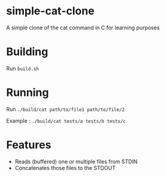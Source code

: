 # simple-cat-clone
A simple clone of the cat command in C for learning purposes

# Building
Run `build.sh`

# Running
Run `./build/cat path/to/file1 path/to/file/2`

Example : `./build/cat tests/a tests/b tests/c`

# Features
- Reads (buffered) one or multiple files from STDIN
- Concatenates those files to the STDOUT
